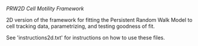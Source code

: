 _PRW2D Cell Motility Framework_

2D version of the framework for fitting the Persistent Random Walk Model to cell tracking data, parametrizing, and testing goodness of fit.


See 'instructions2d.txt' for instructions on how to use these files.

